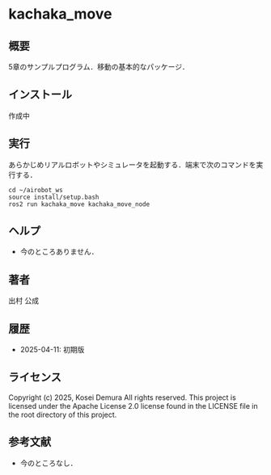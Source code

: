# kachaka_move

## 概要
5章のサンプルプログラム．移動の基本的なパッケージ．

## インストール
作成中

## 実行
あらかじめリアルロボットやシミュレータを起動する．端末で次のコマンドを実行する．
```
cd ~/airobot_ws
source install/setup.bash
ros2 run kachaka_move kachaka_move_node
```

## ヘルプ
- 今のところありません．
　　
## 著者
出村 公成

## 履歴
- 2025-04-11: 初期版

## ライセンス
Copyright (c) 2025, Kosei Demura All rights reserved. This project is licensed under the Apache License 2.0 license found in the LICENSE file in the root directory of this project.


## 参考文献
- 今のところなし．
